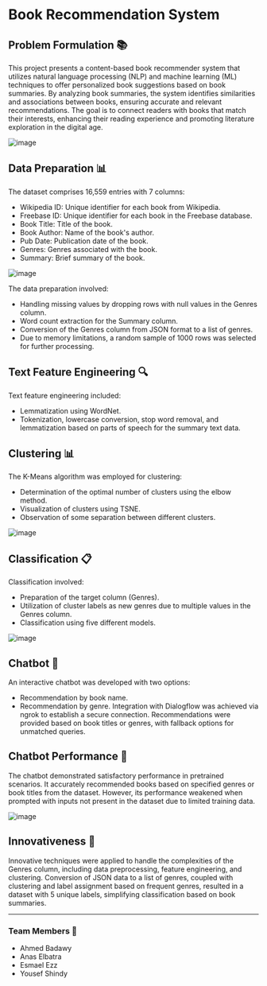 # Book Recommendation System

## Problem Formulation 📚
This project presents a content-based book recommender system that utilizes natural language processing (NLP) and machine learning (ML) techniques to offer personalized book suggestions based on book summaries. By analyzing book summaries, the system identifies similarities and associations between books, ensuring accurate and relevant recommendations. The goal is to connect readers with books that match their interests, enhancing their reading experience and promoting literature exploration in the digital age.

![image](https://github.com/ahmedbadawy11/Book-Recommendation-System/assets/59053820/f74065f1-6e58-4b3b-bd54-357f1c93c2a2)


## Data Preparation 📊
The dataset comprises 16,559 entries with 7 columns:
- Wikipedia ID: Unique identifier for each book from Wikipedia.
- Freebase ID: Unique identifier for each book in the Freebase database.
- Book Title: Title of the book.
- Book Author: Name of the book's author.
- Pub Date: Publication date of the book.
- Genres: Genres associated with the book.
- Summary: Brief summary of the book.

![image](https://github.com/ahmedbadawy11/Book-Recommendation-System/assets/59053820/682ddd86-aadd-4c73-89f1-68d4ac7c6773)


The data preparation involved:
- Handling missing values by dropping rows with null values in the Genres column.
- Word count extraction for the Summary column.
- Conversion of the Genres column from JSON format to a list of genres.
- Due to memory limitations, a random sample of 1000 rows was selected for further processing.

## Text Feature Engineering 🔍
Text feature engineering included:
- Lemmatization using WordNet.
- Tokenization, lowercase conversion, stop word removal, and lemmatization based on parts of speech for the summary text data.

## Clustering 📊
The K-Means algorithm was employed for clustering:
- Determination of the optimal number of clusters using the elbow method.
- Visualization of clusters using TSNE.
- Observation of some separation between different clusters.

![image](https://github.com/ahmedbadawy11/Book-Recommendation-System/assets/59053820/349ac47f-5165-499d-9c64-faa25992226f)


## Classification 📋
Classification involved:
- Preparation of the target column (Genres).
- Utilization of cluster labels as new genres due to multiple values in the Genres column.
- Classification using five different models.

 ![image](https://github.com/ahmedbadawy11/Book-Recommendation-System/assets/59053820/ed6bac33-4f57-4d11-b858-2e62212f5eb9)


## Chatbot 💬
An interactive chatbot was developed with two options:
- Recommendation by book name.
- Recommendation by genre.
Integration with Dialogflow was achieved via ngrok to establish a secure connection. Recommendations were provided based on book titles or genres, with fallback options for unmatched queries.

## Chatbot Performance 🚀
The chatbot demonstrated satisfactory performance in pretrained scenarios. It accurately recommended books based on specified genres or book titles from the dataset. However, its performance weakened when prompted with inputs not present in the dataset due to limited training data.

![image](https://github.com/ahmedbadawy11/Book-Recommendation-System/assets/59053820/354a2ee6-dc6b-4a9c-923d-679b151bbb86)


## Innovativeness 🌟
Innovative techniques were applied to handle the complexities of the Genres column, including data preprocessing, feature engineering, and clustering. Conversion of JSON data to a list of genres, coupled with clustering and label assignment based on frequent genres, resulted in a dataset with 5 unique labels, simplifying classification based on book summaries.

---

### Team Members 👥
- Ahmed Badawy
- Anas Elbatra
- Esmael Ezz
- Yousef Shindy
